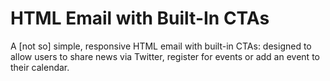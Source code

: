 HTML Email with Built-In CTAs
=========

A [not so] simple, responsive HTML email with built-in CTAs: designed to allow users to share news via Twitter, register for events or add an event to their calendar.

